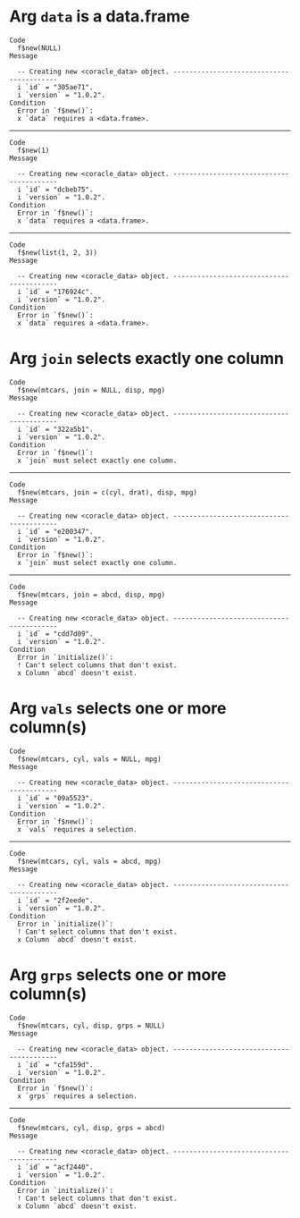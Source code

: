 # Arg `data` is a data.frame

    Code
      f$new(NULL)
    Message
      
      -- Creating new <coracle_data> object. -----------------------------------------
      i `id` = "305ae71".
      i `version` = "1.0.2".
    Condition
      Error in `f$new()`:
      x `data` requires a <data.frame>.

---

    Code
      f$new(1)
    Message
      
      -- Creating new <coracle_data> object. -----------------------------------------
      i `id` = "dcbeb75".
      i `version` = "1.0.2".
    Condition
      Error in `f$new()`:
      x `data` requires a <data.frame>.

---

    Code
      f$new(list(1, 2, 3))
    Message
      
      -- Creating new <coracle_data> object. -----------------------------------------
      i `id` = "176924c".
      i `version` = "1.0.2".
    Condition
      Error in `f$new()`:
      x `data` requires a <data.frame>.

# Arg `join` selects exactly one column

    Code
      f$new(mtcars, join = NULL, disp, mpg)
    Message
      
      -- Creating new <coracle_data> object. -----------------------------------------
      i `id` = "322a5b1".
      i `version` = "1.0.2".
    Condition
      Error in `f$new()`:
      x `join` must select exactly one column.

---

    Code
      f$new(mtcars, join = c(cyl, drat), disp, mpg)
    Message
      
      -- Creating new <coracle_data> object. -----------------------------------------
      i `id` = "e200347".
      i `version` = "1.0.2".
    Condition
      Error in `f$new()`:
      x `join` must select exactly one column.

---

    Code
      f$new(mtcars, join = abcd, disp, mpg)
    Message
      
      -- Creating new <coracle_data> object. -----------------------------------------
      i `id` = "cdd7d09".
      i `version` = "1.0.2".
    Condition
      Error in `initialize()`:
      ! Can't select columns that don't exist.
      x Column `abcd` doesn't exist.

# Arg `vals` selects one or more column(s)

    Code
      f$new(mtcars, cyl, vals = NULL, mpg)
    Message
      
      -- Creating new <coracle_data> object. -----------------------------------------
      i `id` = "09a5523".
      i `version` = "1.0.2".
    Condition
      Error in `f$new()`:
      x `vals` requires a selection.

---

    Code
      f$new(mtcars, cyl, vals = abcd, mpg)
    Message
      
      -- Creating new <coracle_data> object. -----------------------------------------
      i `id` = "2f2eede".
      i `version` = "1.0.2".
    Condition
      Error in `initialize()`:
      ! Can't select columns that don't exist.
      x Column `abcd` doesn't exist.

# Arg `grps` selects one or more column(s)

    Code
      f$new(mtcars, cyl, disp, grps = NULL)
    Message
      
      -- Creating new <coracle_data> object. -----------------------------------------
      i `id` = "cfa159d".
      i `version` = "1.0.2".
    Condition
      Error in `f$new()`:
      x `grps` requires a selection.

---

    Code
      f$new(mtcars, cyl, disp, grps = abcd)
    Message
      
      -- Creating new <coracle_data> object. -----------------------------------------
      i `id` = "acf2440".
      i `version` = "1.0.2".
    Condition
      Error in `initialize()`:
      ! Can't select columns that don't exist.
      x Column `abcd` doesn't exist.

